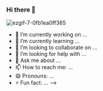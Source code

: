### Hi there 👋
![ezgif-7-0fb1ea0ff365](https://user-images.githubusercontent.com/40334272/94415425-2dc40a80-0186-11eb-9652-8e29a6425095.gif)

- 🔭 I’m currently working on ...
- 🌱 I’m currently learning ...
- 👯 I’m looking to collaborate on ...
- 🤔 I’m looking for help with ...
- 💬 Ask me about ...
- 📫 How to reach me: ...
- 😄 Pronouns: ...
- ⚡ Fun fact: ...
-->
